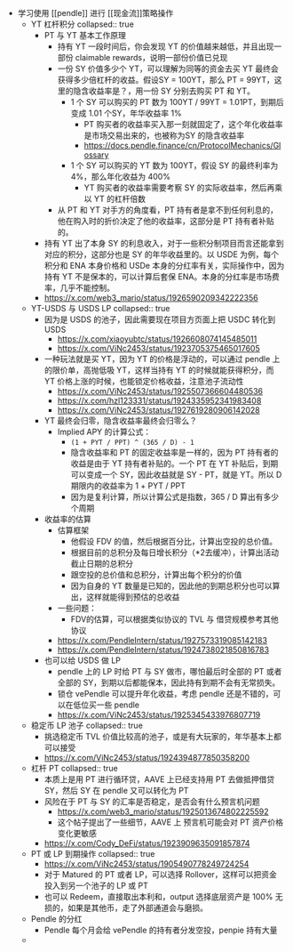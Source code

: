 - 学习使用 [[pendle]] 进行 [[现金流]]策略操作
	- YT 杠杆积分
	  collapsed:: true
		- PT 与 YT 基本工作原理
			- 持有 YT 一段时间后，你会发现 YT 的价值越来越低，并且出现一部份 claimable rewards，说明一部份价值已兑现
			- 一份 SY 价值多少个 YT，可以理解为同等的资金去买 YT 最终会获得多少倍杠杆的收益。假设SY = 100YT，那么 PT = 99YT，这里的隐含收益率是？，用一份 SY 分别去购买 PT 和 YT。
				- 1 个 SY 可以购买的 PT 数为 100YT / 99YT = 1.01PT，到期后变成 1.01 个SY，年华收益率 1%
					- PT 购买者的收益率买入那一刻就固定了，这个年化收益率是市场交易出来的，也被称为SY 的隐含收益率
					- https://docs.pendle.finance/cn/ProtocolMechanics/Glossary
				- 1 个 SY 可以购买的 YT 数为 100YT，假设 SY 的最终利率为 4%，那么年化收益为 400%
					- YT 购买者的收益率需要考察 SY 的实际收益率，然后再乘以 YT 的杠杆倍数
			- 从 PT 和 YT 对手方的角度看，PT 持有者是拿不到任何利息的，他在购入时的折价决定了他的收益率，这部分是 PT 持有者补贴的。
		- 持有 YT 出了本身 SY 的利息收入，对于一些积分制项目而言还能拿到对应的积分，这部分也是 SY 的年华收益里的。以 USDE 为例，每个积分和 ENA 本身价格和 USDe 本身的分红率有关，实际操作中，因为持有 YT 不是保本的，可以计算后套保 ENA。本身的分红率是市场费率，几乎不能控制。
		- https://x.com/web3_mario/status/1926590209342222356
	- YT-USDS 与 USDS LP
	  collapsed:: true
		- 因为是 USDS 的池子，因此需要现在项目方页面上把 USDC 转化到 USDS
			- https://x.com/xiaoyubtc/status/1926608074145485011
			- https://x.com/ViNc2453/status/1923705375465017605
		- 一种玩法就是买 YT，因为 YT 的价格是浮动的，可以通过 pendle 上的限价单，高抛低吸 YT，这样当持有 YT 的时候就能获得积分，而 YT 价格上涨的时候，也能锁定价格收益，注意池子流动性
			- https://x.com/ViNc2453/status/1925507366604480536
			- https://x.com/hzl123331/status/1924335952341983408
			- https://x.com/ViNc2453/status/1927619280906142028
		- YT 最终会归零，隐含收益率最终会归零么？
			- Implied APY 的计算公式：
				- `(1 + PYT / PPT) ^ (365 / D) - 1`
				- 隐含收益率和 PT 的固定收益率是一样的，因为 PT 持有者的收益是由于 YT 持有者补贴的。一个 PT 在 YT 补贴后，到期可以变成一个 SY，因此收益就是 SY - PT，就是 YT。所以 D 期限内的收益率为 1 + PYT / PPT
				- 因为是复利计算，所以计算公式是指数，365 / D 算出有多少个周期
		- 收益率的估算
			- 估算框架
				- 他假设 FDV 的值，然后根据百分比，计算出空投的总价值。
				- 根据目前的总积分及每日增长积分（*2去缓冲），计算出活动截止日期的总积分
				- 跟空投的总价值和总积分，计算出每个积分的价值
				- 因为自身的 YT 数量是已知的，因此他的到期总积分也可以算出，这样就能得到预估的总收益
			- 一些问题：
				- FDV的估算，可以根据类似协议的 TVL 与 借贷规模参考其他协议
			- https://x.com/PendleIntern/status/1927573319085142183
			- https://x.com/PendleIntern/status/1924738021850816783
		- 也可以给 USDS 做 LP
			- pendle 上的 LP 时给 PT 与 SY 做市，哪怕最后时全部的 PT 或者全部的 SY，到期以后都能保本，因此持有到期不会有无常损失。
			- 锁仓 vePendle 可以提升年化收益，考虑 pendle 还是不错的，可以在低位买一些 pendle
			- https://x.com/ViNc2453/status/1925345433976807719
	- 稳定币 LP 池子
	  collapsed:: true
		- 挑选稳定币 TVL 价值比较高的池子，或是有大玩家的，年华基本上都可以接受
		- https://x.com/ViNc2453/status/1924394877850358200
	- 杠杆 PT
	  collapsed:: true
		- 本质上是用 PT 进行循环贷，AAVE 上已经支持用 PT 去做抵押借贷 SY，然后 SY 在 pendle 又可以转化为 PT
		- 风险在于 PT 与 SY 的汇率是否稳定，是否会有什么预言机问题
			- https://x.com/web3_mario/status/1925013674802225592
			- 这个帖子提出了一些细节，AAVE 上 预言机可能会对 PT 资产价格变化更敏感
		- https://x.com/Cody_DeFi/status/1923909635091857874
	- PT 或 LP 到期操作
	  collapsed:: true
		- https://x.com/ViNc2453/status/1905490778249724254
		- 对于 Matured 的 PT 或者 LP，可以选择 Rollover，这样可以把资金投入到另一个池子的 LP 或 PT
		- 也可以 Redeem，直接取出本利和，output 选择底层资产是 100% 无损的，如果是其他币，走了外部通道会与磨损。
	- Pendle 的分红
		- Pendle 每个月会给 vePendle 的持有者分发空投，penpie 持有大量
	-